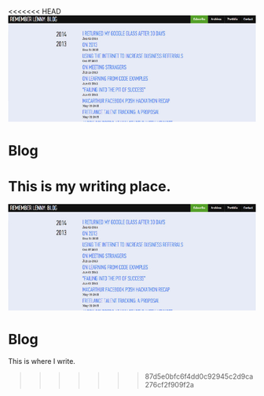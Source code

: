 <<<<<<< HEAD
![Image](blog.jpg)

# Blog

This is my writing place.
=======
![Blog](blog.jpg)

# Blog

This is where I write.
>>>>>>> 87d5e0bfc6f4dd0c92945c2d9ca276cf2f909f2a
